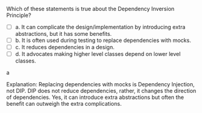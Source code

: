 <panel header="{{ icon_Q_A }} Which of these statements is true about the Dependency Inversion Principle?">

Which of these statements is true about the Dependency Inversion Principle?

- [ ] a. It can complicate the design/implementation by introducing extra abstractions, but it has some benefits.
- [ ] b. It is often used during testing to replace dependencies with mocks.
- [ ] c. It reduces dependencies in a design.
- [ ] d. It advocates making higher level classes depend on lower level classes.

<panel type="seamless" header="{{ icon_A }} Answer" minimized>

a

Explanation: Replacing dependencies with mocks is Dependency Injection, not DIP. DIP does not reduce dependencies, rather, it changes the direction of dependencies. Yes, it can introduce extra abstractions but often the benefit can outweigh the extra complications.

</panel>
</panel>

